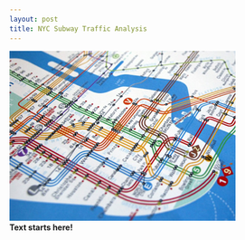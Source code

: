```yaml
---
layout: post
title: NYC Subway Traffic Analysis
---
```


![NYC Subway](/images/subway.jpg "NYC Subway")  
**Text starts here!**
